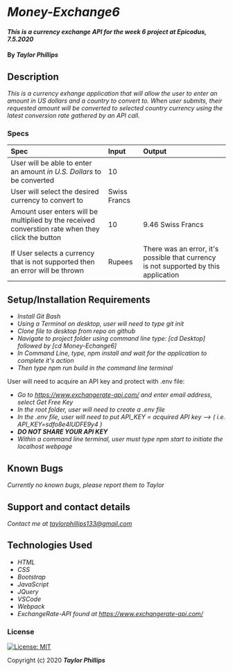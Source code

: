 # _Money-Exchange6_

#### _This is a currency exchange API for the week 6 project at Epicodus, 7.5.2020_

#### By _**Taylor Phillips**_

## Description

_This is a currency exhange application that will allow the user to enter an amount in US dollars and a country to convert to.  When user submits, their requested amount will be converted to selected country currency using the latest conversion rate gathered by an API call._

### Specs
| Spec | Input | Output |
| :-------------     | :------------- | :------------- |
| User will be able to enter an amount _in U.S. Dollars_ to be converted  |   10  |       |
| User will select the desired currency to convert to  |  Swiss Francs |   |
| Amount user enters will be multiplied by the received converstion rate when they click the button |  10 |  9.46 Swiss Francs   |
| If User selects a currency that is not supported then an error will be thrown   | Rupees  |  There was an error, it's possible that currency is not supported by this application  |

## Setup/Installation Requirements

* _Install Git Bash_
* _Using a Terminal on desktop, user will need to type git init_
* _Clone file to desktop from repo on github_
* _Navigate to project folder using command line type: [cd Desktop] followed by [cd Money-Echange6]_
* _In Command Line, type, npm install and wait for the application to complete it's action_
* _Then type npm run build in the command line terminal_

User will need to acquire an API key and protect with .env file:
* _Go to <https://www.exchangerate-api.com/> and enter email address, select Get Free Key_
* _In the root folder, user will need to create a .env file_
* _In the .env file, user will need to put _API_KEY = acquired API key_ --> ( i.e. API_KEY=sdfo8e4IUDFE9y4 )_
* _**DO NOT SHARE YOUR API KEY**_
* _Within a command line terminal, user must type npm start to initiate the localhost webpage_

## Known Bugs

_Currently no known bugs, please report them to Taylor_

## Support and contact details

_Contact me at <taylorphillips133@gmail.com>_

## Technologies Used

* _HTML_
* _CSS_
* _Bootstrap_
* _JavaScript_
* _JQuery_
* _VSCode_
* _Webpack_
* _ExchangeRate-API  found at <https://www.exchangerate-api.com/>_

### License

[![License: MIT](https://img.shields.io/badge/License-MIT-yellow.svg)](https://opensource.org/licenses/MIT)

Copyright (c) 2020 **_Taylor Phillips_**